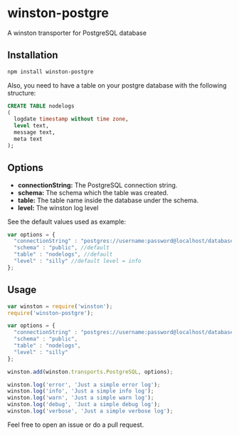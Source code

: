 winston-postgre
===============

A winston transporter for PostgreSQL database

Installation
------------

``` bash
npm install winston-postgre
```

Also, you need to have a table on your postgre database with the following structure:
``` sql
CREATE TABLE nodelogs
(
  logdate timestamp without time zone,
  level text,
  message text,
  meta text
);
```


Options
------------

* __connectionString:__ The PostgreSQL connection string.
* __schema:__ The schema which the table was created.
* __table:__ The table name inside the database under the schema.
* __level:__ The winston log level

See the default values used as example:
``` js
var options = {
  "connectionString" : "postgres://username:password@localhost/database",
  "schema" : "public", //default
  "table" : "nodelogs", //default
  "level" : "silly" //default level = info
};
```

Usage
------------

``` js
var winston = require('winston');
require('winston-postgre');

var options = {
  "connectionString" : "postgres://username:password@localhost/database",
  "schema" : "public",
  "table" : "nodelogs",
  "level" : "silly"
};

winston.add(winston.transports.PostgreSQL, options);

winston.log('error', 'Just a simple error log');
winston.log('info', 'Just a simple info log');
winston.log('warn', 'Just a simple warn log');
winston.log('debug', 'Just a simple debug log');
winston.log('verbose', 'Just a simple verbose log');
```

Feel free to open an issue or do a pull request.


